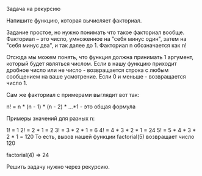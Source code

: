 Задача на рекурсию

Напишите функцию, которая вычисляет факториал.

Задание простое, но нужно понимать что такое факториал вообще. Факториал  – это число, умноженное на "себя минус один", затем на "себя минус два", и так далее до 1. Факториал n обозначается как n!

Отсюда мы можем понять, что функция должна принимать 1 аргумент, который будет являться числом. 
Если в нашу функцию приходит дробное число или не число  - возвращается строка с любым сообщением на ваше усмотрение. Если 0 и меньше - возвращается число 1.

Сам же факториал с примерами выглядит вот так:

n! = n * (n - 1) * (n - 2) * ...*1 - это общая формула

Примеры значений для разных n:

1! = 1
2! = 2 * 1 = 2
3! = 3 * 2 * 1 = 6
4! = 4 * 3 * 2 * 1 = 24
5! = 5 * 4 * 3 * 2 * 1 = 120
То есть, вызов нашей функции factorial(5) возвращает число 120

factorial(4) => 24

Решить задачу нужно через рекурсию.